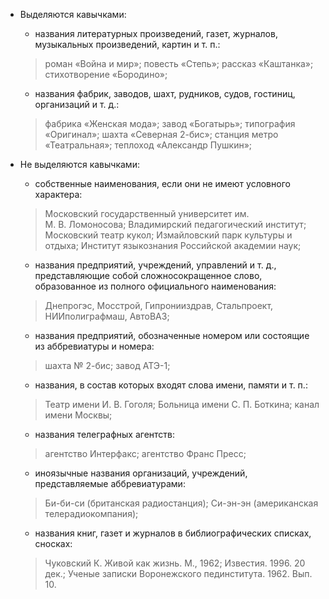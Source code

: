 - Выделяются кавычками:
	- названия литературных произведений, газет, журналов, музыкальных произведений, картин и т. п.:
	> роман «Война и мир»;
	> повесть «Степь»;
	> рассказ «Каштанка»;
	> стихотворение «Бородино»;
	- названия фабрик, заводов, шахт, рудников, судов, гостиниц, организаций и т. д.:
	> фабрика «Женская мода»;
	> завод «Богатырь»;
	> типография «Оригинал»;
	> шахта «Северная 2-бис»;
	> станция метро «Театральная»;
	> теплоход «Александр Пушкин»;

- Не выделяются кавычками:
	- собственные наименования, если они не имеют условного характера:
	> Московский государственный университет им. М. В. Ломоносова;
	> Владимирский педагогический институт;
	> Московский театр кукол;
	> Измайловский парк культуры и отдыха;
	> Институт языкознания Российской академии наук;
	- названия предприятий, учреждений, управлений и т. д., представляющие собой сложносокращенное слово, образованное из полного официального наименования:
	> Днепрогэс, Мосстрой, Гипронииздрав, Стальпроект, НИИполиграфмаш, АвтоВАЗ;
	- названия предприятий, обозначенные номером или состоящие из аббревиатуры и номера:
	> шахта № 2-бис;
	> завод АТЭ-1;
	- названия, в состав которых входят слова имени, памяти и т. п.:
	> Театр имени И. В. Гоголя;
	> Больница имени С. П. Боткина;
	> канал имени Москвы;
	- названия телеграфных агентств:
	> агентство Интерфакс;
	> агентство Франс Пресс;
	- иноязычные названия организаций, учреждений, представляемые аббревиатурами:
	> Би-би-си (британская радиостанция);
	> Си-эн-эн (американская телерадиокомпания);
	- названия книг, газет и журналов в библиографических списках, сносках:
	> Чуковский К. Живой как жизнь. М., 1962;
	> Известия. 1996. 20 дек.;
	> Ученые записки Воронежского пединститута. 1962. Вып. 10. 
